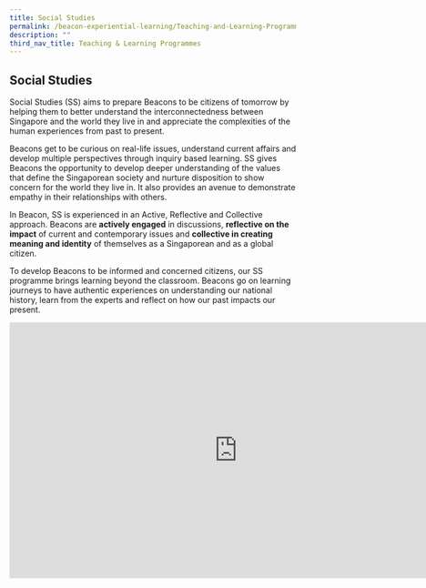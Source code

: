 ```yaml
---
title: Social Studies
permalink: /beacon-experiential-learning/Teaching-and-Learning-Programmes/ss/
description: ""
third_nav_title: Teaching & Learning Programmes
---
```

## Social Studies

Social Studies (SS) aims to prepare Beacons to be citizens of tomorrow by helping them to better understand the interconnectedness between Singapore and the world they live in and appreciate the complexities of the human experiences from past to present.

Beacons get to be curious on real-life issues, understand current affairs and develop multiple perspectives through inquiry based learning. SS gives Beacons the opportunity to develop deeper understanding of the values that define the Singaporean society and nurture disposition to show concern for the world they live in. It also provides an avenue to demonstrate empathy in their relationships with others.

In Beacon, SS is experienced in an Active, Reflective and Collective approach. Beacons are&nbsp;**actively engaged**&nbsp;in discussions,&nbsp;**reflective on the impact**&nbsp;of current and contemporary issues and&nbsp;**collective in creating meaning and identity**&nbsp;of themselves as a Singaporean and as a global citizen.

To develop Beacons to be informed and concerned citizens, our SS programme brings learning beyond the classroom. Beacons go on learning journeys to have authentic experiences on understanding our national history, learn from the experts and reflect on how our past impacts our present.

<iframe allowfullscreen="true" height="450" width="800" frameborder="0" src="https://docs.google.com/presentation/d/e/2PACX-1vTCX6HVuwuo9QxxVb78xgnjMnrWecIKYgL-bfRMrullbsn4F84tCEgnSg3WCwu5BrL1D3-CkVkWWC7w/embed?start=false&amp;loop=false&amp;delayms=3000"></iframe>